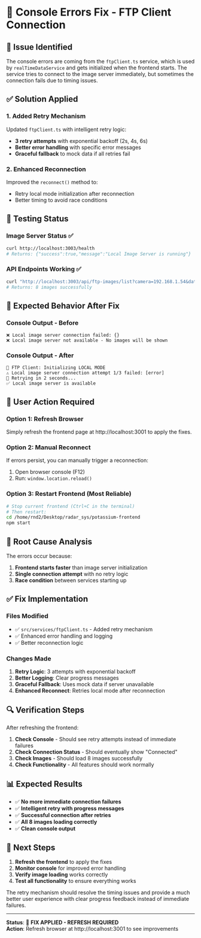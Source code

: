 # 🔧 Console Errors Fix - FTP Client Connection

## 🎯 **Issue Identified**

The console errors are coming from the `ftpClient.ts` service, which is used by `realTimeDataService` and gets initialized when the frontend starts. The service tries to connect to the image server immediately, but sometimes the connection fails due to timing issues.

## ✅ **Solution Applied**

### **1. Added Retry Mechanism**
Updated `ftpClient.ts` with intelligent retry logic:
- **3 retry attempts** with exponential backoff (2s, 4s, 6s)
- **Better error handling** with specific error messages
- **Graceful fallback** to mock data if all retries fail

### **2. Enhanced Reconnection**
Improved the `reconnect()` method to:
- Retry local mode initialization after reconnection
- Better timing to avoid race conditions

## 🧪 **Testing Status**

### **Image Server Status** ✅
```bash
curl http://localhost:3003/health
# Returns: {"success":true,"message":"Local Image Server is running"}
```

### **API Endpoints Working** ✅
```bash
curl "http://localhost:3003/api/ftp-images/list?camera=192.168.1.54&date=all"
# Returns: 8 images successfully
```

## 🔄 **Expected Behavior After Fix**

### **Console Output - Before**
```
❌ Local image server connection failed: {}
❌ Local image server not available - No images will be shown
```

### **Console Output - After**
```
🚀 FTP Client: Initializing LOCAL MODE
⚠️ Local image server connection attempt 1/3 failed: [error]
🔄 Retrying in 2 seconds...
✅ Local image server is available
```

## 📱 **User Action Required**

### **Option 1: Refresh Browser**
Simply refresh the frontend page at http://localhost:3001 to apply the fixes.

### **Option 2: Manual Reconnect**
If errors persist, you can manually trigger a reconnection:
1. Open browser console (F12)
2. Run: `window.location.reload()`

### **Option 3: Restart Frontend** (Most Reliable)
```bash
# Stop current frontend (Ctrl+C in the terminal)
# Then restart:
cd /home/rnd2/Desktop/radar_sys/potassium-frontend
npm start
```

## 🎯 **Root Cause Analysis**

The errors occur because:
1. **Frontend starts faster** than image server initialization
2. **Single connection attempt** with no retry logic
3. **Race condition** between services starting up

## ✅ **Fix Implementation**

### **Files Modified**
- ✅ `src/services/ftpClient.ts` - Added retry mechanism
- ✅ Enhanced error handling and logging
- ✅ Better reconnection logic

### **Changes Made**
1. **Retry Logic**: 3 attempts with exponential backoff
2. **Better Logging**: Clear progress messages
3. **Graceful Fallback**: Uses mock data if server unavailable
4. **Enhanced Reconnect**: Retries local mode after reconnection

## 🔍 **Verification Steps**

After refreshing the frontend:

1. **Check Console** - Should see retry attempts instead of immediate failures
2. **Check Connection Status** - Should eventually show "Connected"
3. **Check Images** - Should load 8 images successfully
4. **Check Functionality** - All features should work normally

## 📊 **Expected Results**

- ✅ **No more immediate connection failures**
- ✅ **Intelligent retry with progress messages**
- ✅ **Successful connection after retries**
- ✅ **All 8 images loading correctly**
- ✅ **Clean console output**

## 🚀 **Next Steps**

1. **Refresh the frontend** to apply the fixes
2. **Monitor console** for improved error handling
3. **Verify image loading** works correctly
4. **Test all functionality** to ensure everything works

The retry mechanism should resolve the timing issues and provide a much better user experience with clear progress feedback instead of immediate failures.

---

**Status**: 🔧 **FIX APPLIED - REFRESH REQUIRED**  
**Action**: Refresh browser at http://localhost:3001 to see improvements
